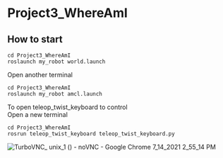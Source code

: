 # Project3_WhereAmI
## How to start

```
cd Project3_WhereAmI
roslaunch my_robot world.launch
```

Open another terminal
```
cd Project3_WhereAmI
roslaunch my_robot amcl.launch
```
To open teleop_twist_keyboard to control
<br/>
Open a new terminal

```
cd Project3_WhereAmI
rosrun teleop_twist_keyboard teleop_twist_keyboard.py
```
![TurboVNC_ unix_1 () - noVNC - Google Chrome 7_14_2021 2_55_14 PM](https://user-images.githubusercontent.com/83933967/125577545-d50e0f32-71e4-4703-857b-cbf4ac8cf60a.png)
